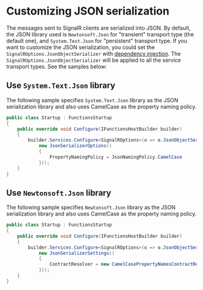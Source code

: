 # Customizing JSON serialization

The messages sent to SignalR clients are serialized into JSON. By default, the JSON library used is `Newtonsoft.Json` for "transient" transport type (the default one), and `System.Text.Json` for "persistent" transport type. If you want to customize the JSON serialization, you could set the `SignalROptions.JsonObjectSerializer` with [dependency injection](https://docs.microsoft.com/azure/azure-functions/functions-dotnet-dependency-injection#register-services). The `SignalROptions.JsonObjectSerializer` will be applied to all the service transport types. See the samples below:

## Use `System.Text.Json` library

The following sample specifies `System.Text.Json` library as the JSON serialization library and also uses CamelCase as the property naming policy.
```cs
public class Startup : FunctionsStartup
{
    public override void Configure(IFunctionsHostBuilder builder)
    {
        builder.Services.Configure<SignalROptions>(o => o.JsonObjectSerializer = new JsonObjectSerializer(
            new JsonSerializerOptions()
            {
                PropertyNamingPolicy = JsonNamingPolicy.CamelCase
            }));
    }
}
```

## Use `Newtonsoft.Json` library

The following sample specifies `Newtonsoft.Json` library as the JSON serialization library and also uses CamelCase as the property naming policy.
```cs
public class Startup : FunctionsStartup
{
    public override void Configure(IFunctionsHostBuilder builder)
    {
        builder.Services.Configure<SignalROptions>(o => o.JsonObjectSerializer = new NewtonsoftJsonObjectSerializer(
            new JsonSerializerSettings()
            {
                ContractResolver = new CamelCasePropertyNamesContractResolver()
            }));
    }
}
```